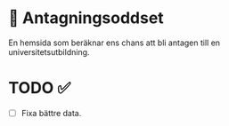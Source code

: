 # 🎲 Antagningsoddset

En hemsida som beräknar ens chans att bli antagen till en universitetsutbildning.

# TODO ✅

- [ ] Fixa bättre data.

